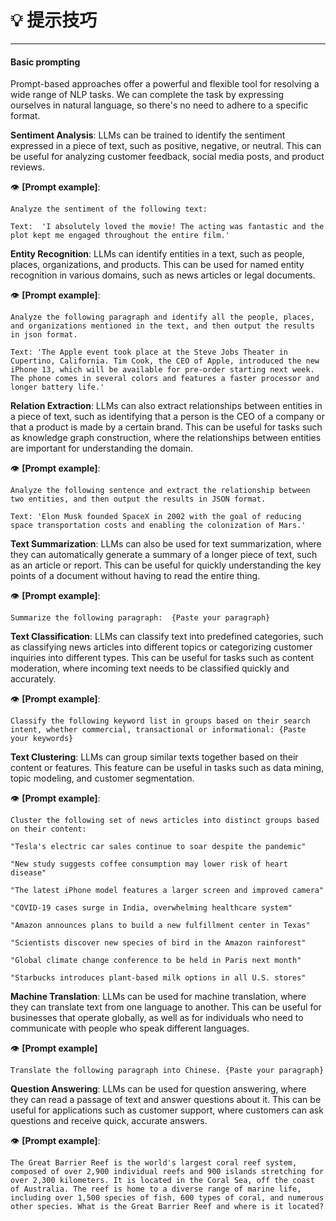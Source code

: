 # 💡 提示技巧

---

#### Basic prompting

Prompt-based approaches offer a powerful and flexible tool for resolving a wide range of NLP tasks.  We can complete the task by expressing ourselves in natural language, so there's no need to adhere to a specific format.

**Sentiment Analysis**: LLMs can be trained to identify the sentiment expressed in a piece of text, such as positive, negative, or neutral. This can be useful for analyzing customer feedback, social media posts, and product reviews.

👁️ **[Prompt example]**:

```Analyze the sentiment of the following text:```

```Text:  'I absolutely loved the movie! The acting was fantastic and the plot kept me engaged throughout the entire film.'```

**Entity Recognition**: LLMs can identify entities in a text, such as people, places, organizations, and products. This can be used for named entity recognition in various domains, such as news articles or legal documents.

👁️ **[Prompt example]**:

```Analyze the following paragraph and identify all the people, places, and organizations mentioned in the text, and then output the results in json format. ```

```Text: 'The Apple event took place at the Steve Jobs Theater in Cupertino, California. Tim Cook, the CEO of Apple, introduced the new iPhone 13, which will be available for pre-order starting next week. The phone comes in several colors and features a faster processor and longer battery life.'```

**Relation Extraction**: LLMs can also extract relationships between entities in a piece of text, such as identifying that a person is the CEO of a company or that a product is made by a certain brand. This can be useful for tasks such as knowledge graph construction, where the relationships between entities are important for understanding the domain.

👁️ **[Prompt example]**:

```Analyze the following sentence and extract the relationship between two entities, and then output the results in JSON format.```

```Text: 'Elon Musk founded SpaceX in 2002 with the goal of reducing space transportation costs and enabling the colonization of Mars.'```

**Text Summarization**: LLMs can also be used for text summarization, where they can automatically generate a summary of a longer piece of text, such as an article or report. This can be useful for quickly understanding the key points of a document without having to read the entire thing.

👁️ **[Prompt example]**:

```Summarize the following paragraph:  {Paste your paragraph}```

**Text Classification**: LLMs can classify text into predefined categories, such as classifying news articles into different topics or categorizing customer inquiries into different types. This can be useful for tasks such as content moderation, where incoming text needs to be classified quickly and accurately.

👁️ **[Prompt example]**:

```Classify the following keyword list in groups based on their search intent, whether commercial, transactional or informational: {Paste your keywords}```

**Text Clustering**: LLMs can group similar texts together based on their content or features. This feature can be useful in tasks such as data mining, topic modeling, and customer segmentation.

👁️ **[Prompt example]**:

```Cluster the following set of news articles into distinct groups based on their content:```

```"Tesla's electric car sales continue to soar despite the pandemic"```

```"New study suggests coffee consumption may lower risk of heart disease"```

```"The latest iPhone model features a larger screen and improved camera"```

```"COVID-19 cases surge in India, overwhelming healthcare system" ```

```"Amazon announces plans to build a new fulfillment center in Texas"```

```"Scientists discover new species of bird in the Amazon rainforest"```

```"Global climate change conference to be held in Paris next month"```

```"Starbucks introduces plant-based milk options in all U.S. stores"```

**Machine Translation**: LLMs can be used for machine translation, where they can translate text from one language to another. This can be useful for businesses that operate globally, as well as for individuals who need to communicate with people who speak different languages.

👁️ **[Prompt example]**

```Translate the following paragraph into Chinese. {Paste your paragraph}```


**Question Answering**: LLMs can be used for question answering, where they can read a passage of text and answer questions about it. This can be useful for applications such as customer support, where customers can ask questions and receive quick, accurate answers.

👁️ **[Prompt example]**:

```The Great Barrier Reef is the world's largest coral reef system, composed of over 2,900 individual reefs and 900 islands stretching for over 2,300 kilometers. It is located in the Coral Sea, off the coast of Australia. The reef is home to a diverse range of marine life, including over 1,500 species of fish, 600 types of coral, and numerous other species. What is the Great Barrier Reef and where is it located?```
